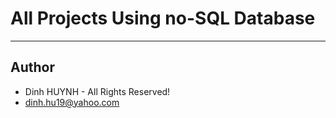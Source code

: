 # All Projects Using no-SQL Database


---------------

## Author
* Dinh HUYNH - All Rights Reserved!
* dinh.hu19@yahoo.com